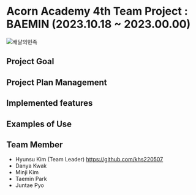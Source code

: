 # Acorn Academy 4th Team Project : BAEMIN (2023.10.18 ~ 2023.00.00)

![배달의민족](https://github.com/khs220507/AcornAcademy_TeamProejct_TodoList/assets/129834692/0138636e-1026-423d-bc82-614ae77d516f)

## Project Goal

## Project Plan Management

## Implemented features

## Examples of Use

## Team Member
- Hyunsu Kim (Team Leader) https://github.com/khs220507
- Danya Kwak
- Minji Kim
- Taemin Park
- Juntae Pyo
